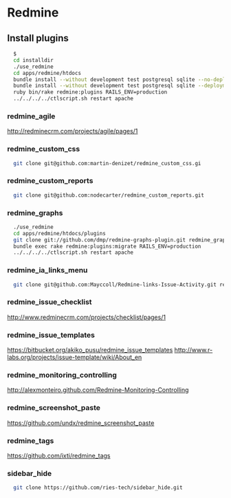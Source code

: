Redmine
=======


## Install plugins

```bash
  $
  cd installdir
  ./use_redmine
  cd apps/redmine/htdocs
  bundle install --without development test postgresql sqlite --no-deployment
  bundle install --without development test postgresql sqlite --deployment
  ruby bin/rake redmine:plugins RAILS_ENV=production
  ../../../../ctlscript.sh restart apache

```


### redmine_agile

  http://redminecrm.com/projects/agile/pages/1

### redmine_custom_css

```bash
  git clone git@github.com:martin-denizet/redmine_custom_css.gi
```


### redmine_custom_reports

```bash
  git clone git@github.com:nodecarter/redmine_custom_reports.git
```

### redmine_graphs

```bash
  ./use_redmine
  cd apps/redmine/htdocs/plugins
  git clone git://github.com/dmp/redmine-graphs-plugin.git redmine_graphs
  bundle exec rake redmine:plugins:migrate RAILS_ENV=production
  ../../../../ctlscript.sh restart apache
```

### redmine_ia_links_menu

```bash
  git clone git@github.com:Mayccoll/Redmine-links-Issue-Activity.git redmine_ia_links_menu
```

### redmine_issue_checklist

  http://www.redminecrm.com/projects/checklist/pages/1

### redmine_issue_templates

  https://bitbucket.org/akiko_pusu/redmine_issue_templates
  http://www.r-labs.org/projects/issue-template/wiki/About_en


### redmine_monitoring_controlling

  http://alexmonteiro.github.com/Redmine-Monitoring-Controlling

### redmine_screenshot_paste

  https://github.com/undx/redmine_screenshot_paste


### redmine_tags

  https://github.com/ixti/redmine_tags

### sidebar_hide

```bash
  git clone https://github.com/ries-tech/sidebar_hide.git
```
